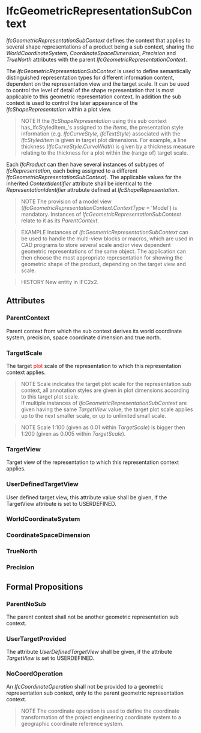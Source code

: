 # IfcGeometricRepresentationSubContext

_IfcGeometricRepresentationSubContext_ defines the context that applies to several shape representations of a product being a sub context, sharing the _WorldCoordinateSystem_, _CoordinateSpaceDimension_, _Precision_ and _TrueNorth_ attributes with the parent _IfcGeometricRepresentationContext_.

The _IfcGeometricRepresentationSubContext_ is used to define semantically distinguished representation types for different information content, dependent on the representation view and the target scale. It can be used to control the level of detail of the shape representation that is most applicable to this geometric representation context. In addition the sub context is used to control the later appearance of the _IfcShapeRepresentation_ within a plot view.

> NOTE  If the _IfcShapeRepresentation_ using this sub context has_IfcStyledItem_'s assigned to the _Items_, the presentation style information (e.g. _IfcCurveStyle_, _IfcTextStyle_) associated with the _IfcStyledItem_ is given in target plot dimensions. For example, a line thickness (_IfcCurveStyle.CurveWidth_) is given by a thickness measure relating to the thickness for a plot within the (range of) target scale.

Each _IfcProduct_ can then have several instances of subtypes of _IfcRepresentation_, each being assigned to a different _IfcGeometricRepresentationSubContext_). The applicable values for the inherited _ContextIdentifier_ attribute shall be identical to the _RepresentationIdentifier_ attrubute defined at _IfcShapeRepresentation_.

> NOTE  The provision of a model view (_IfcGeometricRepresentationContext.ContextType_ = 'Model') is mandatory. Instances of _IfcGeometricRepresentationSubContext_ relate to it as its _ParentContext_.

> EXAMPLE  Instances of _IfcGeometricRepresentationSubContext_ can be used to handle the multi-view blocks or macros, which are used in CAD programs to store several scale and/or view dependent geometric representations of the same object. The application can then choose the most appropriate representation for showing the geometric shape of the product, depending on the target view and scale.

> HISTORY  New entity in IFC2x2.

## Attributes

### ParentContext
Parent context from which the sub context derives its world coordinate system, precision, space coordinate dimension and true north.

### TargetScale
The target <font color="#ff0000">plot</font> scale of the representation 
to which this representation context applies.
> NOTE  Scale indicates the target plot scale for the representation sub context, all annotation styles are given in plot dimensions according to this target plot scale.  
> If multiple instances of _IfcGeometricRepresentationSubContext_ are given having the same _TargetView_ value, the target plot scale applies up to the next smaller scale, or up to unlimited small scale.

> NOTE  Scale 1:100 (given as 0.01 within _TargetScale_) is bigger then 1:200 (given as 0.005 within _TargetScale_).

### TargetView
Target view of the representation to which this representation context applies.

### UserDefinedTargetView
User defined target view, this attribute value shall be given, if the TargetView attribute is set to USERDEFINED.

### WorldCoordinateSystem


### CoordinateSpaceDimension


### TrueNorth


### Precision


## Formal Propositions

### ParentNoSub
The parent context shall not be another geometric representation sub context.

### UserTargetProvided
The attribute _UserDefinedTargetView_ shall be given, if the attribute _TargetView_ is set to USERDEFINED.

### NoCoordOperation
An _IfcCoordinateOperation_ shall not be provided to a geometric representation sub context, only to the parent geometric representation context.
> NOTE  The coordinate operation is used to define the coordinate transformation of the project engineering coordinate system to a geographic coordinate reference system.
